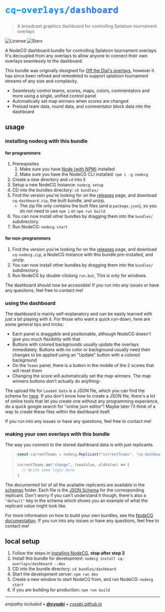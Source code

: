# <img src="cq-overlaysdashboard.png" alt="cq-overlays/dashboard" height="36" />

> A broadcast graphics dashboard for controlling Splatoon tournament overlays

![License][license-shield]
![Stars][stars-shield]

A NodeCG dashboard bundle for controlling Splatoon tournament overlays. It's decoupled from any overlays to allow anyone to connect their own overlays seamlessly to the dashboard.

This bundle was originally designed for [Off the Dial's overlays](https://github.com/offthedial/overlays), however it has since been refined and remodeled to support splatoon tournament streams of any size and complexity.

- Seamlessly control teams, scores, maps, colors, commentators and more using a single, unified control panel
- Automatically set map winners when scores are changed
- Preload team data, round data, and commentator block data into the dashboard

## usage

### installing nodecg with this bundle

#### for programmers

1. Prerequisites
   1. Make sure you have [Node (with NPM)](https://nodejs.org) installed
   2. Make sure you have the NodeCG CLI installed: `npm i -g nodecg`
2. Create a new directory and `cd` into it
3. Setup a new NodeCG Instance: `nodecg setup`
4. CD into the bundles directory: `cd bundles/`
5. Find the version you're looking for on the [releases](https://github.com/cq-overlays/dashboard/releases) page, and download `cq-dashboard.zip`, the built bundle, and unzip.
   - The zip file only contains the built files (and a `package.json`), so you do not need to use `npm i` or `npm run build`.
6. You can now install other bundles by dragging them into the `bundles/` subdirectory.
7. Run NodeCG: `nodecg start`

#### for non-programmers

1. Find the version you're looking for on the [releases](https://github.com/cq-overlays/dashboard/releases) page, and download `cq-nodecg.zip`, a NodeCG instance with this bundle pre-installed, and unzip.
2. You can now install other bundles by dragging them into the `bundles/` subdirectory.
3. Run NodeCG by double-clicking `run.bat`, This is only for windows.

The dashboard should now be accessible! If you run into any issues or have any questions, feel free to contact me!

### using the dashboard

The dashboard is mainly self-explanatory and can be easily learned with just a bit playing with it. For those who want a quick run-down, here are some general tips and tricks:

- Each panel is draggable and positionable, although NodeCG doesn't give you much flexibility with that
- Buttons with colored backgrounds usually update the overlays immediately. Buttons with no color or background usually need their changes to be applied using an "Update" button with a colored background
- On the `Teams` panel, there is a button in the middle of the 2 scores that will reset them
- Changing the score will automatically set the map winners. The map winners buttons don't actually do anything-

The upload file for `Loaded Data` is a JSON file, which you can find the schema for [here](https://github.com/cq-overlays/dashboard/blob/main/schemas/loadedData.json). If you don't know how to create a JSON file, there's a lot of online tools that let you create one without any programming experience, do a quick google search for "online json editor"! Maybe later I'll think of a way to create these files within the dashboard itself.

If you run into any issues or have any questions, feel free to contact me!

### making your own overlays with this bundle
The way you connect to the stored dashboard data is with just replicants.

> ```js
> const currentTeams = nodecg.Replicant("currentTeams", "cq-dashboard");
>
> currentTeams.on("change", (newValue, oldValue) => {
>   // Write some logic here
> }
> ```

The documented list of all the available replicants are available in the [schemas](/schemas) folder. Each file is the [JSON Schema](https://json-schema.org) for the corresponding replicant. Don't worry if you can't understand it though, there's also a `"default"` key in the schema which shows you an example of what the replicant value might look like.

For more information on how to build your own bundles, see the [NodeCG documentation](https://www.nodecg.dev/docs/creating-bundles). If you run into any issues or have any questions, feel free to contact me!

## local setup

1. Follow the steps in [Installing NodeCG](#installing-nodecg-with-this-bundle), **stop after step 3**
2. Install this bundle for development: `nodecg install cq-overlays/dashboard --dev`
3. CD into the bundle directory: `cd bundles/dashboard`
4. Start the development server: `npm run dev`
5. Create a new window to start NodeCG from, and run NodeCG: `nodecg start`
6. If you are building for production: `npm run build`

---

*empathy included • [**@cysabi**](https://github.com/cysabi) • [cysabi.github.io](https://cysabi.github.io)*

<!-- markdown links & imgs -->

[stars-shield]: https://img.shields.io/github/stars/cq-overlays/dashboard.svg?style=social
[license-shield]: https://img.shields.io/github/license/cq-overlays/dashboard.svg?style=flat
